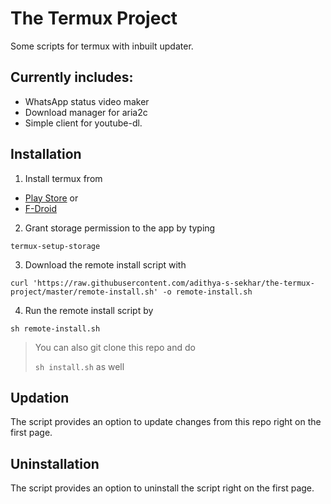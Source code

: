 # The Termux Project

Some scripts for termux with inbuilt updater.

## Currently includes:

- WhatsApp status video maker
- Download manager for aria2c
- Simple client for youtube-dl.

## Installation

1. Install termux from

- [Play Store](https://play.google.com/store/apps/details?id=com.termux) or
- [F-Droid](https://f-droid.org/en/packages/com.termux/)

2. Grant storage permission to the app by typing

`termux-setup-storage`

3. Download the remote install script with

`curl 'https://raw.githubusercontent.com/adithya-s-sekhar/the-termux-project/master/remote-install.sh' -o remote-install.sh`

4. Run the remote install script by

`sh remote-install.sh`

> You can also git clone this repo and do
>
> `sh install.sh` as well

## Updation

The script provides an option to update changes from this repo right on the first page.

## Uninstallation

The script provides an option to uninstall the script right on the first page.

